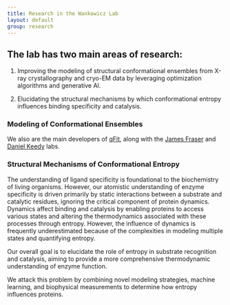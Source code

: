```yaml
---
title: Research in the Wankowicz Lab
layout: default
group: research
---
```



<div class="row">

## The lab has two main areas of research: 

1. Improving the modeling of structural conformational ensembles from X-ray crystallography and cryo-EM data by leveraging optimization algorithms and generative AI.

2. Elucidating the structural mechanisms by which conformational entropy influences binding specificity and catalysis. 

### Modeling of Conformational Ensembles <br>

We also are the main developers of [qFit](https://github.com/ExcitedStates/qfit-3.0), along with the [James Fraser](https://fraserlab.com/) and [Daniel Keedy](https://keedylab.org/) labs.  

### Structural Mechanisms of Conformational Entropy <br>

The understanding of ligand specificity is foundational to the biochemistry of living organisms. However, our atomistic understanding of enzyme specificity is driven primarily by static interactions between a substrate and catalytic residues, ignoring the critical component of protein dynamics. Dynamics affect binding and catalysis by enabling proteins to access various states and altering the thermodynamics associated with these processes through entropy. However, the influence of dynamics is frequently underestimated because of the complexities in modeling multiple states and quantifying entropy. 

Our overall goal is to elucidate the role of entropy in substrate recognition and catalysis, aiming to provide a more comprehensive thermodynamic understanding of enzyme function. 

We attack this problem by combining novel modeling strategies, machine learning, and biophysical measurements to determine how entropy influences proteins. 


